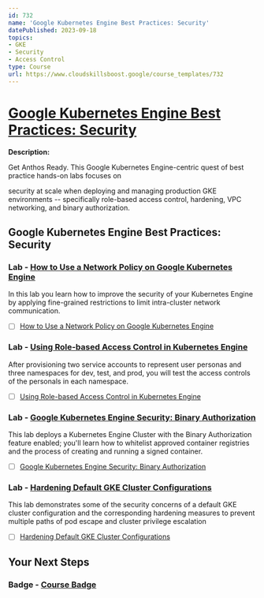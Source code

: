 ```yaml
---
id: 732
name: 'Google Kubernetes Engine Best Practices: Security'
datePublished: 2023-09-18
topics:
- GKE
- Security
- Access Control
type: Course
url: https://www.cloudskillsboost.google/course_templates/732
---
```


# [Google Kubernetes Engine Best Practices: Security](https://www.cloudskillsboost.google/course_templates/732)

**Description:**

Get Anthos Ready. This Google Kubernetes Engine-centric quest of best practice hands-on labs focuses on

security at scale when deploying and managing production GKE environments -- specifically role-based access control, hardening, VPC networking, and binary authorization.

## Google Kubernetes Engine Best Practices: Security

### Lab - [How to Use a Network Policy on Google Kubernetes Engine](https://www.cloudskillsboost.google/course_templates/732/labs/408227)

In this lab you learn how to improve the security of your Kubernetes Engine by applying fine-grained restrictions to limit intra-cluster network communication.

- [ ] [How to Use a Network Policy on Google Kubernetes Engine](../labs/How-to-Use-a-Network-Policy-on-Google-Kubernetes-Engine.md)

### Lab - [Using Role-based Access Control in Kubernetes Engine](https://www.cloudskillsboost.google/course_templates/732/labs/408228)

After provisioning two service accounts to represent user personas and three namespaces for dev, test, and prod, you will test the access controls of the personals in each namespace.

- [ ] [Using Role-based Access Control in Kubernetes Engine](../labs/Using-Role-based-Access-Control-in-Kubernetes-Engine.md)

### Lab - [Google Kubernetes Engine Security: Binary Authorization](https://www.cloudskillsboost.google/course_templates/732/labs/408229)

This lab deploys a Kubernetes Engine Cluster with the Binary Authorization feature enabled; you'll learn how to whitelist approved container registries and the process of creating and running a signed container.

- [ ] [Google Kubernetes Engine Security: Binary Authorization](../labs/Google-Kubernetes-Engine-Security-Binary-Authorization.md)

### Lab - [Hardening Default GKE Cluster Configurations](https://www.cloudskillsboost.google/course_templates/732/labs/408230)

This lab demonstrates some of the security concerns of a default GKE cluster configuration and the corresponding hardening measures to prevent multiple paths of pod escape and cluster privilege escalation

- [ ] [Hardening Default GKE Cluster Configurations](../labs/Hardening-Default-GKE-Cluster-Configurations.md)

## Your Next Steps

### Badge - [Course Badge](https://www.cloudskillsboost.googleNone)
